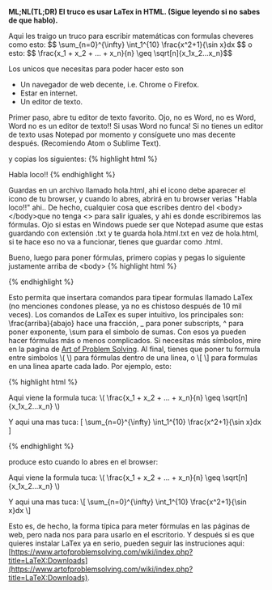 <!---
layout: post
title:  "Como tipear f&oacute;rmulas ch&eacute;veres in cualquier compu, sin instalar nada"
date:   2015-11-29
categories: herramientas 
tags: matematicas, latex
-->

<b>ML;NL(TL;DR) El truco es usar LaTex in HTML. (Sigue leyendo si no sabes de que hablo).</b>

Aqui les traigo un truco para escribir matem&aacute;ticas con formulas cheveres
como esto: 
\$\$ \sum_{n=0}^{\infty} \int_1^{10} \frac{x^2+1}{\sin x}dx \$\$
o esto:
\$\$ \frac{x_1 + x_2 + ... + x_n}{n} \geq \sqrt[n]{x_1x_2...x_n}\$\$

Los unicos que necesitas para poder hacer esto son

- Un navegador de web decente, i.e. Chrome o Firefox.
- Estar en internet.
- Un editor de texto.

Primer paso, abre tu editor de texto favorito. Ojo, no es Word, no es Word, Word no es un
editor de texto!! Si usas Word no funca! Si no tienes un editor de texto usas Notepad por momento
y cons&iacute;guete uno mas decente despu&eacute;s. (Recomiendo Atom o Sublime Text).

y copias los siguientes:
{% highlight html %}
<html>
<body>
Habla loco!!
</body>
</html>
{% endhighlight %}

Guardas en un archivo llamado hola.html, ahi el icono debe aparecer el icono de tu browser,
y cuando lo abres, abrir&aacute; en tu browser verias "Habla loco!!" ahi.. De hecho, cualquier cosa que
escribes dentro del &lt;body&gt;&lt;/body&gt;que no tenga <> para salir iguales, y ahi es donde escribiremos las f&oacute;rmulas.
Ojo si estas en Windows
puede ser que Notepad asume que estas guardando con extensi&oacute;n .txt y te guarda hola.html.txt en vez
de hola.html, si te hace eso no va a funcionar, tienes que guardar como .html.

Bueno, luego para poner f&oacute;rmulas, primero copias y pegas lo siguiente justamente arriba de \<body\>
{% highlight html %}
<head>
<script type="text/javascript"
  src="http://cdn.mathjax.org/mathjax/latest/MathJax.js?config=TeX-AMS-MML_HTMLorMML">
</script>
</head>
{% endhighlight %}

Esto permita que insertara comandos para tipear formulas llamado LaTex (no menciones condones please, ya no 
es chistoso despu&eacute;s de 10 mil veces). Los comandos de LaTex es super intuitivo, los principales son:
\frac{arriba}{abajo} hace una fracci&oacute;n, _ para poner subscripts, ^ para poner exponente, \sum para
el simbolo de sumas. Con esos ya pueden hacer f&oacute;rmulas m&aacute;s o menos complicados. Si necesitas m&aacute;s
s&iacute;mbolos, mire en la pagina de [Art of Problem Solving](https://www.artofproblemsolving.com/wiki/index.php/LaTeX:Symbols). Al final, tienes que poner tu formula entre simbolos \\(  \\) para f&oacute;rmulas dentro de una linea, o
\\[ \\] para formulas en una linea aparte
cada lado. Por ejemplo, esto:

{% highlight html %}
<html>
<head>
<script type="text/javascript"
  src="http://cdn.mathjax.org/mathjax/latest/MathJax.js?config=TeX-AMS-MML_HTMLorMML">
</script>
</head>
<body>
Aqui viene la formula tuca:
\(  \frac{x_1 + x_2 + ... + x_n}{n} \geq \sqrt[n]{x_1x_2...x_n} \)

Y aqui una mas tuca:
\[ \sum_{n=0}^{\infty} \int_1^{10} \frac{x^2+1}{\sin x}dx \]

</body>
</html>
{% endhighlight %}

produce esto cuando lo abres en el browser:

Aqui viene la formula tuca:
\\(  \frac{x_1 + x_2 + ... + x_n}{n} \geq \sqrt[n]{x_1x_2...x_n} \\)

Y aqui una mas tuca:
\\[ \sum_{n=0}^{\infty} \int_1^{10} \frac{x^2+1}{\sin x}dx \\]

Esto es, de hecho, la forma t&iacute;pica para meter f&oacute;rmulas en las p&aacute;ginas
de web, pero nada nos para para usarlo en el escritorio. Y despu&eacute;s si es que quieres
instalar LaTex ya en serio, pueden seguir las instruciones aqui: [https://www.artofproblemsolving.com/wiki/index.php?title=LaTeX:Downloads](https://www.artofproblemsolving.com/wiki/index.php?title=LaTeX:Downloads).

